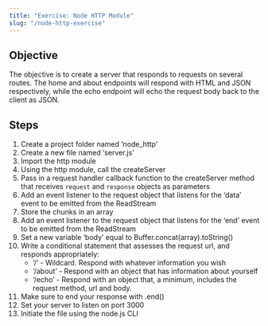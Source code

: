 ```yaml
---
title: "Exercise: Node HTTP Module"
slug: "/node-http-exercise"
---
```


## Objective

The objective is to create a server that responds to requests on several routes. The home and about endpoints will respond with HTML and JSON respectively, while the echo endpoint will echo the request body back to the client as JSON.

## Steps

1. Create a project folder named ‘node_http’
2. Create a new file named ‘server.js’
3. Import the http module
4. Using the http module, call the createServer
5. Pass in a request handler callback function to the createServer method that receives `request` and `response` objects as parameters
6. Add an event listener to the request object that listens for the ‘data’ event to be emitted from the ReadStream
7. Store the chunks in an array
8. Add an event listener to the request object that listens for the ‘end’ event to be emitted from the ReadStream
9. Set a new variable ‘body’ equal to Buffer.concat(array).toString()
10. Write a conditional statement that assesses the request url, and responds appropriately:
    - ‘/’ - Wildcard. Respond with whatever information you wish
    - ‘/about’ - Respond with an object that has information about yourself
    - ‘/echo’ - Respond with an object that, a minimum, includes the request method, url and body.
11. Make sure to end your response with .end()
12. Set your server to listen on port 3000
13. Initiate the file using the node.js CLI
